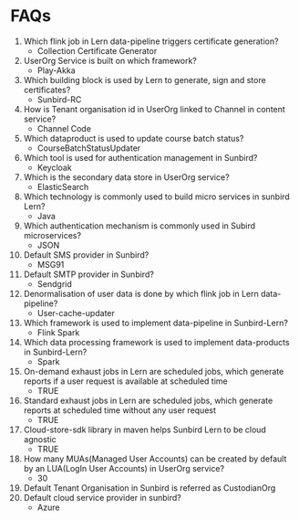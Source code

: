 # FAQs

1. Which flink job in Lern data-pipeline triggers certificate generation?&#x20;
   * Collection Certificate Generator
2. UserOrg Service is built on which framework?&#x20;
   * Play-Akka
3. Which building block is used by Lern to generate, sign and store certificates?&#x20;
   * Sunbird-RC
4. How is Tenant organisation id in UserOrg linked to Channel in content service?&#x20;
   * Channel Code
5. Which dataproduct is used to update course batch status?&#x20;
   * CourseBatchStatusUpdater &#x20;
6. Which tool is used for authentication management in Sunbird?&#x20;
   * Keycloak
7. Which is the secondary data store in UserOrg service?&#x20;
   * ElasticSearch
8. Which technology is commonly used to build micro services in sunbird Lern?&#x20;
   * Java&#x20;
9. Which authentication mechanism is commonly used in Subird microservices?&#x20;
   * JSON&#x20;
10. Default SMS provider in Sunbird?&#x20;
    * MSG91
11. Default SMTP provider in Sunbird?&#x20;
    * Sendgrid
12. Denormalisation of user data is done by which flink job in Lern data-pipeline?&#x20;
    * User-cache-updater&#x20;
13. Which framework is used to implement data-pipeline in Sunbird-Lern?&#x20;
    * Flink Spark&#x20;
14. Which data processing framework is used to implement data-products in Sunbird-Lern?&#x20;
    * Spark
15. On-demand exhaust jobs in Lern are scheduled jobs, which generate reports if a user request is available at scheduled time&#x20;
    * TRUE&#x20;
16. Standard exhaust jobs in Lern are scheduled jobs, which generate reports at scheduled time without any user request&#x20;
    * TRUE&#x20;
17. Cloud-store-sdk library in maven helps Sunbird Lern to be cloud agnostic
    * TRUE &#x20;
18. How many MUAs(Managed User Accounts) can be created by default by an LUA(LogIn User Accounts) in UserOrg service?&#x20;
    * 30&#x20;
19. Default Tenant Organisation in Sunbird is referred as CustodianOrg
20. Default cloud service provider in sunbird?&#x20;
    * Azure

